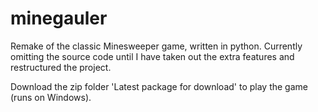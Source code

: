 # minegauler

Remake of the classic Minesweeper game, written in python. Currently omitting the source code until I have taken out the extra features and restructured the project.

Download the zip folder 'Latest package for download' to play the game (runs on Windows).
